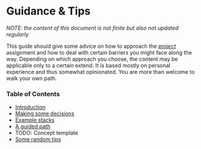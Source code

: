 Guidance & Tips
===============

*NOTE: the content of this document is not finite but also not updated regularly*

This guide should give some advice on how to approach the [*project*](./../assignments/project.md)
assignment and how to deal with certain barriers you might face along the way.
Depending on which approach you choose, the content may be applicable only to a certain extend. It
is based mostly on personal experience and thus somewhat opinionated. You are more than welcome to
walk your own path.


### Table of Contents

* [Introduction](./intro.md)
* [Making some decisions](./decisions.md)
* [Example stacks](./examples.md)
* [A guided path](./path.md)
* TODO: Concept template
* [Some random tips](./tips.md)
